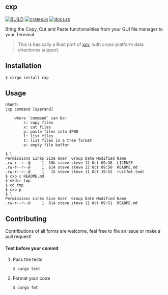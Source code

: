 ## cxp

[![BUILD](https://github.com/stevelauc/cxp/workflows/Rust/badge.svg)](https://github.com/stevelauc/cxp/actions/workflows/rust.yml)
[![crates.io](https://img.shields.io/crates/v/cxp.svg)](https://crates.io/crates/cxp)
[![docs.rs](https://docs.rs/cxp/badge.svg)](https://docs.rs/cxp)

Bring the Copy, Cut and Paste functionalities from your GUI file manager to your
Terminal.

> This is basically a Rust port of [xcv](https://github.com/busterc/xcv), with 
> cross-platform data directories support.

## Installation

```shell
$ cargo install cxp
```

## Usage

```
USAGE:
cxp command [operand]

    where `command` can be:
        c: copy files
        x: cut files
        p: paste files into $PWD
        l: list files
        t: list files in a tree format
        e: empty file buffer
```

```shell
$ l
Permissions Links Size User  Group Date Modified Name
.rw-r--r--@     1  18k steve steve 12 Oct 09:38  LICENSE
.rw-r--r--@     1  614 steve steve 12 Oct 09:50  README.md
.rw-r--r--@     1   15 steve steve 11 Oct 19:52  rustfmt.toml
$ cxp c README.md
$ mkdir tmp
$ cd tmp
$ cxp p
$ l
Permissions Links Size User  Group Date Modified Name
.rw-r--r--@     1  614 steve steve 12 Oct 09:51  README.md
```

## Contributing

Contributions of all forms are welcome, feel free to file an issue or make a 
pull request!

#### Test before your commit

1. Pass the tests

   ```shell
   $ cargo test
   ``` 
2. Format your code

   ```shell
   $ cargo fmt
   ```
